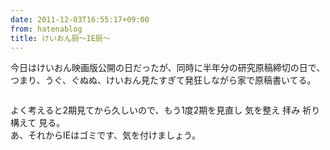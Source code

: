 ```yaml
---
date: 2011-12-03T16:55:17+09:00
from: hatenablog
title: けいおん厨〜IE厨〜
---
```


<p>今日はけいおん映画版公開の日だったが、同時に半年分の研究原稿締切の日で、<br>
つまり、うぐ、ぐぬぬ、けいおん見たすぎて発狂しながら家で原稿書いてる。</p><p><img src="http://dl.dropbox.com/u/5978869/image/20111203_035955.gif" alt="" class="frame"></p><p>よく考えると2期見てから久しいので、もう1度2期を見直し 気を整え 拝み 祈り構えて 見る。<br>
あ、それからIEはゴミです、気を付けましょう。</p>

